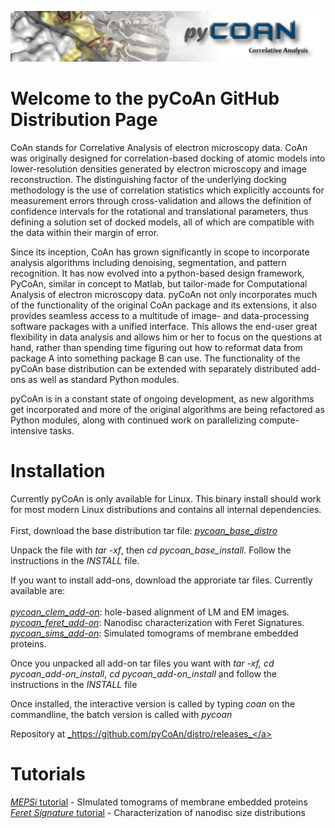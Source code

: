 ![banner](images/pycoan_banner.jpg)

# Welcome to the pyCoAn GitHub Distribution Page

CoAn stands for Correlative Analysis of electron microscopy data.  CoAn was originally designed for correlation-based docking of atomic models into lower-resolution densities generated by electron microscopy and image reconstruction.  The distinguishing factor of the underlying docking methodology is the use of correlation statistics which explicitly accounts for measurement errors through cross-validation and allows the definition of confidence intervals for the rotational and translational parameters, thus defining a solution set of docked models, all of which are compatible with the data within their margin of error.

Since its inception, CoAn has grown significantly in scope to incorporate analysis algorithms including denoising, segmentation, and pattern recognition. It has now evolved into a python-based design framework, PyCoAn, similar in concept to Matlab, but tailor-made for Computational Analysis of electron microscopy data.  pyCoAn not only incorporates much of the functionality of the original CoAn package and its extensions, it also provides seamless access to a multitude of image- and data-processing software packages with a unified interface. This allows the end-user great flexibility in data analysis and allows him or her to focus on the questions at hand, rather than spending time figuring out how to reformat data from package A into something package B can use.  The functionality of the pyCoAn base distribution can be extended with separately distributed add-ons as well as standard Python modules. 

pyCoAn is in a constant state of ongoing development, as new algorithms get incorporated and more of the original algorithms are being refactored as Python modules, along with continued work on parallelizing compute-intensive tasks. 


<h1>Installation</h1>

Currently pyCoAn is only available for Linux. This binary install should work for most modern Linux distributions and contains all internal dependencies. <br><br>
First, download the base distribution tar file: <a href="https://github.com/pyCoAn/distro/releases/download/v0.3-fd5cc9d/pycoan_base_distro_0.3-fd5cc9d.tar">_pycoan_base_distro_</a>

Unpack the file with _tar -xf_, then _cd pycoan_base_install_. Follow the instructions in the _INSTALL_ file.

If you want to install add-ons, download the approriate tar files. Currently available are:<br><br>
  <a href="https://github.com/pyCoAn/distro/releases/download/v0.3-fd5cc9d/pycoan_clem_add-on_0.3-fd5cc9d.tar">_pycoan_clem_add-on_</a>: hole-based alignment of LM and EM images.<br>
  <a href="https://github.com/pyCoAn/distro/releases/download/v0.3-fd5cc9d/pycoan_feret_add-on_0.3-fd5cc9d.tar">_pycoan_feret_add-on_</a>: Nanodisc characterization with Feret Signatures.<br>
  <a href="https://github.com/pyCoAn/distro/releases/download/v0.3-fd5cc9d/pycoan_sims_add-on_0.3-fd5cc9d.tar">_pycoan_sims_add-on_</a>: Simulated tomograms of membrane embedded proteins.<br>


Once you unpacked all add-on tar files you want with _tar -xf, cd pycoan_add-on_install_, _cd pycoan_add-on_install_ and follow the instructions in the _INSTALL_ file

Once installed, the interactive version is called by typing _coan_ on the commandline, the batch version is called with _pycoan_

Repository at <a href="https://github.com/pyCoAn/distro/releases">_https://github.com/pyCoAn/distro/releases_</a>

<h1>Tutorials</h1>

<a href="https://htmlpreview.github.io/?https://github.com/pyCoAn/distro/blob/main/docs/MEPSi_Tutorial.html">_MEPSi_ tutorial</a> - SImulated tomograms of membrane embedded proteins<br>
<a href="https://htmlpreview.github.io/?https://github.com/pyCoAn/distro/blob/main/docs/Feret_Tutorial.html">_Feret Signature_ tutorial</a> - Characterization of nanodisc size distributions<br>
         
